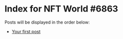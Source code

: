 # Index for NFT World #6863
Posts will be displayed in the order below:

- [Your first post](./001-first.md)


